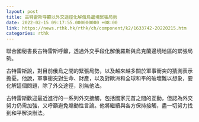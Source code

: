 ```yaml
---
layout: post
title: 古特雷斯呼籲以外交途徑化解俄烏邊境緊張局勢
date: 2022-02-15 09:17:55.000000000 +08:00
link: https://news.rthk.hk/rthk/ch/component/k2/1633742-20220215.htm
categories: rthk
---
```


聯合國秘書長古特雷斯呼籲，透過外交手段化解俄羅斯與烏克蘭邊境地區的緊張局勢。

古特雷斯說，對目前俄烏之間的緊張局勢，以及越來越多關於軍事衝突的猜測表示擔憂。他說，軍事衝突對生命、財產，以及對歐洲和全球和平的破壞難以想象，要化解這個問題，除了外交途徑，別無他法。

古特雷斯歡迎最近進行的一系列外交接觸，包括國家元首之間的互動，但認為外交努力仍需加強，又呼籲避免煽動性言論。他將繼續與各方保持接觸，盡一切努力找到和平解決辦法。
